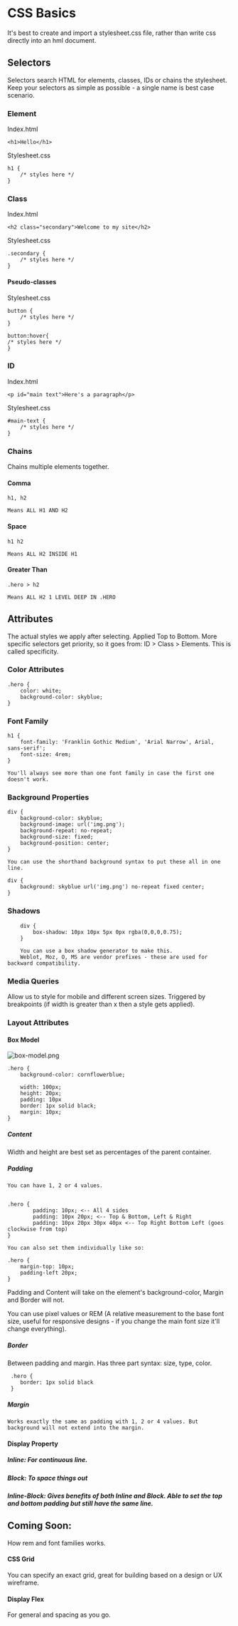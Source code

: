 # CSS Basics
It's best to create and import a stylesheet.css file, rather than write css directly into an hml document.

## Selectors
Selectors search HTML for elements, classes, IDs or chains the stylesheet.
Keep your selectors as simple as possible - a single name is best case scenario.

### Element

Index.html

    <h1>Hello</h1>

Stylesheet.css

    h1 {
        /* styles here */
    }

### Class
Index.html

    <h2 class="secondary">Welcome to my site</h2>

Stylesheet.css

    .secondary {
        /* styles here */
    }

#### Pseudo-classes
Stylesheet.css

    button {
        /* styles here */
    }

    button:hover{ 
    /* styles here */
    }

### ID

Index.html

    <p id="main text">Here's a paragraph</p>

Stylesheet.css

    #main-text {
        /* styles here */
    }

### Chains
Chains multiple elements together.

#### **Comma**

    h1, h2
    
    Means ALL H1 AND H2

#### **Space**

    h1 h2
    
    Means ALL H2 INSIDE H1

#### **Greater Than**
        
    .hero > h2

    Means ALL H2 1 LEVEL DEEP IN .HERO


## Attributes
The actual styles we apply after selecting. Applied Top to Bottom. More specific selectors get priority, so it goes from: ID > Class > Elements. This is called specificity.

### Color Attributes

    .hero {
        color: white;
        background-color: skyblue;
    }

### Font Family

    h1 {
        font-family: 'Franklin Gothic Medium', 'Arial Narrow', Arial, sans-serif';
        font-size: 4rem;
    }

    You'll always see more than one font family in case the first one doesn't work.

### Background Properties

    div {
        background-color: skyblue;
        background-image: url('img.png');
        background-repeat: no-repeat;
        background-size: fixed;
        background-position: center;
    }

    You can use the shorthand background syntax to put these all in one line.

    div {
        background: skyblue url('img.png') no-repeat fixed center;
    }


### Shadows

        div {
            box-shadow: 10px 10px 5px 0px rgba(0,0,0,0.75);
        }

        You can use a box shadow generator to make this. 
        Weblot, Moz, O, MS are vendor prefixes - these are used for backward compatibility. 

### Media Queries
Allow us to style for mobile and different screen sizes. Triggered by breakpoints (if width is greater than x then a style gets applied).

### Layout Attributes

#### Box Model
![box-model.png](images/box-model.png)

    .hero {
        background-color: cornflowerblue;

        width: 100px;
        height: 20px;
        padding: 10px
        border: 1px solid black;
        margin: 10px;
    }

##### Content
Width and height are best set as percentages of the parent container.

##### Padding

    You can have 1, 2 or 4 values.


    .hero {
            padding: 10px; <-- All 4 sides
            padding: 10px 20px; <-- Top & Bottom, Left & Right
            padding: 10px 20px 30px 40px <-- Top Right Bottom Left (goes clockwise from top)
    }

    You can also set them individually like so:

    .hero {
        margin-top: 10px;
        padding-left 20px;
    }

Padding and Content will take on the element's background-color, Margin and Border will not.

You can use pixel values or REM (A relative measurement to the base font size, useful for responsive designs - if you change the main font size it'll change everything).

##### Border
Between padding and margin. Has three part syntax: size, type, color.

     .hero {
        border: 1px solid black
     }

##### Margin
    Works exactly the same as padding with 1, 2 or 4 values. But background will not extend into the margin.

#### Display Property

##### Inline: For continuous line.

##### Block: To space things out

##### Inline-Block: Gives benefits of both Inline and Block. Able to set the top and bottom padding but still have the same line.

## Coming Soon:

How rem and font families works.

#### CSS Grid
You can specify an exact grid, great for building based on a design or UX wireframe.

#### Display Flex
For general and spacing as you go. 



